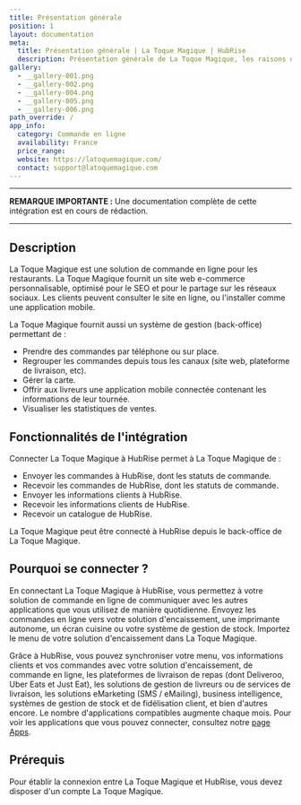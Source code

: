 ```yaml
---
title: Présentation générale
position: 1
layout: documentation
meta:
  title: Présentation générale | La Toque Magique | HubRise
  description: Présentation générale de La Toque Magique, les raisons de connecter La Toque Magique à HubRise et les fonctionnalités de l'intégration avec HubRise.
gallery:
  - __gallery-001.png
  - __gallery-002.png
  - __gallery-004.png
  - __gallery-005.png
  - __gallery-006.png
path_override: /
app_info:
  category: Commande en ligne
  availability: France
  price_range:
  website: https://latoquemagique.com/
  contact: support@latoquemagique.com
---
```


---

**REMARQUE IMPORTANTE :** Une documentation complète de cette intégration est en cours de rédaction.

---

## Description

La Toque Magique est une solution de commande en ligne pour les restaurants. La Toque Magique fournit un site web e-commerce personnalisable, optimisé pour le SEO et pour le partage sur les réseaux sociaux. Les clients peuvent consulter le site en ligne, ou l'installer comme une application mobile.

La Toque Magique fournit aussi un système de gestion (back-office) permettant de :

- Prendre des commandes par téléphone ou sur place.
- Regrouper les commandes depuis tous les canaux (site web, plateforme de livraison, etc).
- Gérer la carte.
- Offrir aux livreurs une application mobile connectée contenant les informations de leur tournée.
- Visualiser les statistiques de ventes.

## Fonctionnalités de l'intégration

Connecter La Toque Magique à HubRise permet à La Toque Magique de :

- Envoyer les commandes à HubRise, dont les statuts de commande.
- Recevoir les commandes de HubRise, dont les statuts de commande.
- Envoyer les informations clients à HubRise.
- Recevoir les informations clients de HubRise.
- Recevoir un catalogue de HubRise.

La Toque Magique peut être connecté à HubRise depuis le back-office de La Toque Magique.

## Pourquoi se connecter ?

En connectant La Toque Magique à HubRise, vous permettez à votre solution de commande en ligne de communiquer avec les autres applications que vous utilisez de manière quotidienne. Envoyez les commandes en ligne vers votre solution d'encaissement, une imprimante autonome, un écran cuisine ou votre système de gestion de stock. Importez le menu de votre solution d'encaissement dans La Toque Magique.

Grâce à HubRise, vous pouvez synchroniser votre menu, vos informations clients et vos commandes avec votre solution d'encaissement, de commande en ligne, les plateformes de livraison de repas (dont Deliveroo, Uber Eats et Just Eat), les solutions de gestion de livreurs ou de services de livraison, les solutions eMarketing (SMS / eMailing), business intelligence, systèmes de gestion de stock et de fidélisation client, et bien d'autres encore. Le nombre d'applications compatibles augmente chaque mois. Pour voir les applications que vous pouvez connecter, consultez notre [page Apps](/apps).

## Prérequis

Pour établir la connexion entre La Toque Magique et HubRise, vous devez disposer d'un compte La Toque Magique.

